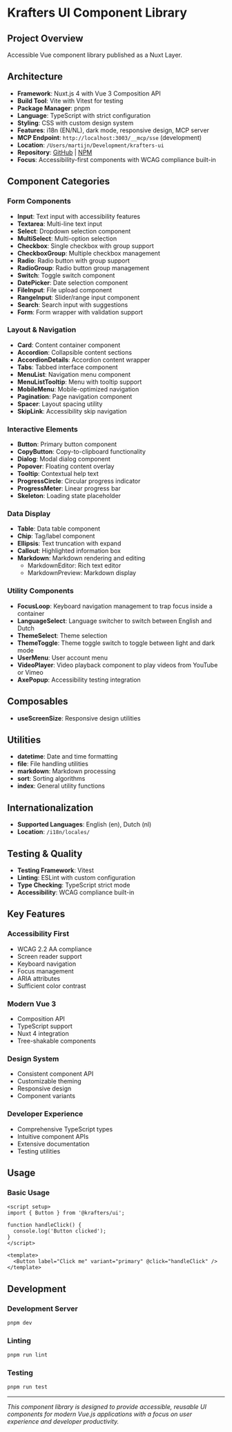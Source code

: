 # Krafters UI Component Library

## Project Overview

Accessible Vue component library published as a Nuxt Layer.

## Architecture

- **Framework**: Nuxt.js 4 with Vue 3 Composition API
- **Build Tool**: Vite with Vitest for testing
- **Package Manager**: pnpm
- **Language**: TypeScript with strict configuration
- **Styling**: CSS with custom design system
- **Features**: i18n (EN/NL), dark mode, responsive design, MCP server
- **MCP Endpoint**: `http://localhost:3003/__mcp/sse` (development)
- **Location**: `/Users/martijn/Development/krafters-ui`
- **Repository**: [GitHub](https://github.com/kraftersnl/krafters-ui) | [NPM](https://www.npmjs.com/package/@krafters/ui)
- **Focus**: Accessibility-first components with WCAG compliance built-in

## Component Categories

### Form Components

- **Input**: Text input with accessibility features
- **Textarea**: Multi-line text input
- **Select**: Dropdown selection component
- **MultiSelect**: Multi-option selection
- **Checkbox**: Single checkbox with group support
- **CheckboxGroup**: Multiple checkbox management
- **Radio**: Radio button with group support
- **RadioGroup**: Radio button group management
- **Switch**: Toggle switch component
- **DatePicker**: Date selection component
- **FileInput**: File upload component
- **RangeInput**: Slider/range input component
- **Search**: Search input with suggestions
- **Form**: Form wrapper with validation support

### Layout & Navigation

- **Card**: Content container component
- **Accordion**: Collapsible content sections
- **AccordionDetails**: Accordion content wrapper
- **Tabs**: Tabbed interface component
- **MenuList**: Navigation menu component
- **MenuListTooltip**: Menu with tooltip support
- **MobileMenu**: Mobile-optimized navigation
- **Pagination**: Page navigation component
- **Spacer**: Layout spacing utility
- **SkipLink**: Accessibility skip navigation

### Interactive Elements

- **Button**: Primary button component
- **CopyButton**: Copy-to-clipboard functionality
- **Dialog**: Modal dialog component
- **Popover**: Floating content overlay
- **Tooltip**: Contextual help text
- **ProgressCircle**: Circular progress indicator
- **ProgressMeter**: Linear progress bar
- **Skeleton**: Loading state placeholder

### Data Display

- **Table**: Data table component
- **Chip**: Tag/label component
- **Ellipsis**: Text truncation with expand
- **Callout**: Highlighted information box
- **Markdown**: Markdown rendering and editing
  - MarkdownEditor: Rich text editor
  - MarkdownPreview: Markdown display

### Utility Components

- **FocusLoop**: Keyboard navigation management to trap focus inside a container
- **LanguageSelect**: Language switcher to switch between English and Dutch
- **ThemeSelect**: Theme selection
- **ThemeToggle**: Theme toggle switch to toggle between light and dark mode
- **UserMenu**: User account menu
- **VideoPlayer**: Video playback component to play videos from YouTube or Vimeo
- **AxePopup**: Accessibility testing integration

## Composables

- **useScreenSize**: Responsive design utilities

## Utilities

- **datetime**: Date and time formatting
- **file**: File handling utilities
- **markdown**: Markdown processing
- **sort**: Sorting algorithms
- **index**: General utility functions

## Internationalization

- **Supported Languages**: English (en), Dutch (nl)
- **Location**: `/i18n/locales/`

## Testing & Quality

- **Testing Framework**: Vitest
- **Linting**: ESLint with custom configuration
- **Type Checking**: TypeScript strict mode
- **Accessibility**: WCAG compliance built-in

## Key Features

### Accessibility First

- WCAG 2.2 AA compliance
- Screen reader support
- Keyboard navigation
- Focus management
- ARIA attributes
- Sufficient color contrast

### Modern Vue 3

- Composition API
- TypeScript support
- Nuxt 4 integration
- Tree-shakable components

### Design System

- Consistent component API
- Customizable theming
- Responsive design
- Component variants

### Developer Experience

- Comprehensive TypeScript types
- Intuitive component APIs
- Extensive documentation
- Testing utilities

## Usage

### Basic Usage

```vue
<script setup>
import { Button } from '@krafters/ui';

function handleClick() {
  console.log('Button clicked');
}
</script>

<template>
  <Button label="Click me" variant="primary" @click="handleClick" />
</template>
```

## Development

### Development Server

```bash
pnpm dev
```

### Linting

```bash
pnpm run lint
```

### Testing

```bash
pnpm run test
```

---

_This component library is designed to provide accessible, reusable UI components for modern Vue.js applications with a focus on user experience and developer productivity._
